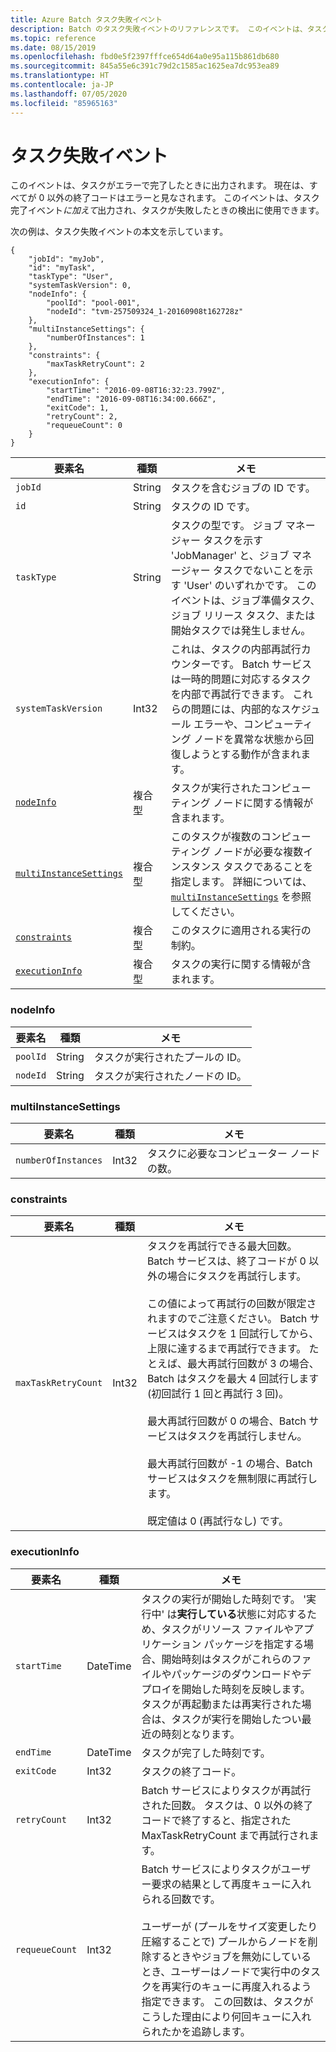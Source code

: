 ```yaml
---
title: Azure Batch タスク失敗イベント
description: Batch のタスク失敗イベントのリファレンスです。 このイベントは、タスク完了イベントに加えて出力され、タスクが失敗したときの検出に使用できます。
ms.topic: reference
ms.date: 08/15/2019
ms.openlocfilehash: fbd0e5f2397fffce654d64a0e95a115b861db680
ms.sourcegitcommit: 845a55e6c391c79d2c1585ac1625ea7dc953ea89
ms.translationtype: HT
ms.contentlocale: ja-JP
ms.lasthandoff: 07/05/2020
ms.locfileid: "85965163"
---
```

# <a name="task-fail-event"></a>タスク失敗イベント

 このイベントは、タスクがエラーで完了したときに出力されます。 現在は、すべてが 0 以外の終了コードはエラーと見なされます。 このイベントは、タスク完了イベント*に加えて*出力され、タスクが失敗したときの検出に使用できます。


 次の例は、タスク失敗イベントの本文を示しています。

```
{
    "jobId": "myJob",
    "id": "myTask",
    "taskType": "User",
    "systemTaskVersion": 0,
    "nodeInfo": {
        "poolId": "pool-001",
        "nodeId": "tvm-257509324_1-20160908t162728z"
    },
    "multiInstanceSettings": {
        "numberOfInstances": 1
    },
    "constraints": {
        "maxTaskRetryCount": 2
    },
    "executionInfo": {
        "startTime": "2016-09-08T16:32:23.799Z",
        "endTime": "2016-09-08T16:34:00.666Z",
        "exitCode": 1,
        "retryCount": 2,
        "requeueCount": 0
    }
}
```

|要素名|種類|メモ|
|------------------|----------|-----------|
|`jobId`|String|タスクを含むジョブの ID です。|
|`id`|String|タスクの ID です。|
|`taskType`|String|タスクの型です。 ジョブ マネージャー タスクを示す 'JobManager' と、ジョブ マネージャー タスクでないことを示す 'User' のいずれかです。 このイベントは、ジョブ準備タスク、ジョブ リリース タスク、または開始タスクでは発生しません。|
|`systemTaskVersion`|Int32|これは、タスクの内部再試行カウンターです。 Batch サービスは一時的問題に対応するタスクを内部で再試行できます。 これらの問題には、内部的なスケジュール エラーや、コンピューティング ノードを異常な状態から回復しようとする動作が含まれます。|
|[`nodeInfo`](#nodeInfo)|複合型|タスクが実行されたコンピューティング ノードに関する情報が含まれます。|
|[`multiInstanceSettings`](#multiInstanceSettings)|複合型|このタスクが複数のコンピューティング ノードが必要な複数インスタンス タスクであることを指定します。  詳細については、[`multiInstanceSettings`](/rest/api/batchservice/get-information-about-a-task) を参照してください。|
|[`constraints`](#constraints)|複合型|このタスクに適用される実行の制約。|
|[`executionInfo`](#executionInfo)|複合型|タスクの実行に関する情報が含まれます。|

###  <a name="nodeinfo"></a><a name="nodeInfo"></a> nodeInfo

|要素名|種類|メモ|
|------------------|----------|-----------|
|`poolId`|String|タスクが実行されたプールの ID。|
|`nodeId`|String|タスクが実行されたノードの ID。|

###  <a name="multiinstancesettings"></a><a name="multiInstanceSettings"></a> multiInstanceSettings

|要素名|種類|メモ|
|------------------|----------|-----------|
|`numberOfInstances`|Int32|タスクに必要なコンピューター ノードの数。|

###  <a name="constraints"></a><a name="constraints"></a> constraints

|要素名|種類|メモ|
|------------------|----------|-----------|
|`maxTaskRetryCount`|Int32|タスクを再試行できる最大回数。 Batch サービスは、終了コードが 0 以外の場合にタスクを再試行します。<br /><br /> この値によって再試行の回数が限定されますのでご注意ください。 Batch サービスはタスクを 1 回試行してから、上限に達するまで再試行できます。 たとえば、最大再試行回数が 3 の場合、Batch はタスクを最大 4 回試行します (初回試行 1 回と再試行 3 回)。<br /><br /> 最大再試行回数が 0 の場合、Batch サービスはタスクを再試行しません。<br /><br /> 最大再試行回数が -1 の場合、Batch サービスはタスクを無制限に再試行します。<br /><br /> 既定値は 0 (再試行なし) です。|


###  <a name="executioninfo"></a><a name="executionInfo"></a> executionInfo

|要素名|種類|メモ|
|------------------|----------|-----------|
|`startTime`|DateTime|タスクの実行が開始した時刻です。 '実行中' は**実行している**状態に対応するため、タスクがリソース ファイルやアプリケーション パッケージを指定する場合、開始時刻はタスクがこれらのファイルやパッケージのダウンロードやデプロイを開始した時刻を反映します。  タスクが再起動または再実行された場合は、タスクが実行を開始したつい最近の時刻となります。|
|`endTime`|DateTime|タスクが完了した時刻です。|
|`exitCode`|Int32|タスクの終了コード。|
|`retryCount`|Int32|Batch サービスによりタスクが再試行された回数。 タスクは、0 以外の終了コードで終了すると、指定された MaxTaskRetryCount まで再試行されます。|
|`requeueCount`|Int32|Batch サービスによりタスクがユーザー要求の結果として再度キューに入れられる回数です。<br /><br /> ユーザーが (プールをサイズ変更したり圧縮することで) プールからノードを削除するときやジョブを無効にしているとき、ユーザーはノードで実行中のタスクを再実行のキューに再度入れるよう指定できます。 この回数は、タスクがこうした理由により何回キューに入れられたかを追跡します。|
